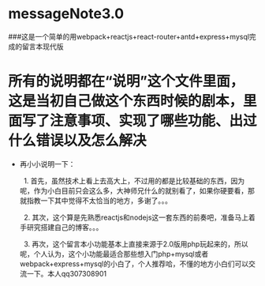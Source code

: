 # messageNote3.0
###这是一个简单的用webpack+reactjs+react-router+antd+express+mysql完成的留言本现代版

# 所有的说明都在“说明”这个文件里面，这是当初自己做这个东西时候的剧本，里面写了注意事项、实现了哪些功能、出过什么错误以及怎么解决 
* 再小小说明一下：

    &nbsp;&nbsp;1. 首先，虽然技术上看上去高大上，不过用的都是比较基础的东西，因为呢，作为小白目前只会这么多，大神师兄什么的就别看了，如果你硬要看，那就指教一下其中觉得不太恰当的地方，多谢了。。。

    &nbsp;&nbsp;2. 其次，这个算是先熟悉reactjs和nodejs这一套东西的前奏吧，准备马上着手研究搭建自己的博客。。。

    &nbsp;&nbsp;3. 再次，这个留言本小功能基本上直接来源于2.0版用php玩起来的，所以呢，个人认为，这个小功能最适合那些想入门php+mysql或者webpack+express+mysql的小白了，个人推荐哈，不懂的地方小白们可以交流一下。本人qq307308901
